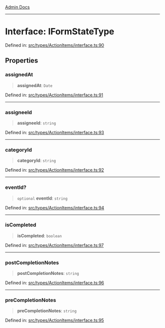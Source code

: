 [Admin Docs](/)

***

# Interface: IFormStateType

Defined in: [src/types/ActionItems/interface.ts:90](https://github.com/PalisadoesFoundation/talawa-admin/blob/main/src/types/ActionItems/interface.ts#L90)

## Properties

### assignedAt

> **assignedAt**: `Date`

Defined in: [src/types/ActionItems/interface.ts:91](https://github.com/PalisadoesFoundation/talawa-admin/blob/main/src/types/ActionItems/interface.ts#L91)

***

### assigneeId

> **assigneeId**: `string`

Defined in: [src/types/ActionItems/interface.ts:93](https://github.com/PalisadoesFoundation/talawa-admin/blob/main/src/types/ActionItems/interface.ts#L93)

***

### categoryId

> **categoryId**: `string`

Defined in: [src/types/ActionItems/interface.ts:92](https://github.com/PalisadoesFoundation/talawa-admin/blob/main/src/types/ActionItems/interface.ts#L92)

***

### eventId?

> `optional` **eventId**: `string`

Defined in: [src/types/ActionItems/interface.ts:94](https://github.com/PalisadoesFoundation/talawa-admin/blob/main/src/types/ActionItems/interface.ts#L94)

***

### isCompleted

> **isCompleted**: `boolean`

Defined in: [src/types/ActionItems/interface.ts:97](https://github.com/PalisadoesFoundation/talawa-admin/blob/main/src/types/ActionItems/interface.ts#L97)

***

### postCompletionNotes

> **postCompletionNotes**: `string`

Defined in: [src/types/ActionItems/interface.ts:96](https://github.com/PalisadoesFoundation/talawa-admin/blob/main/src/types/ActionItems/interface.ts#L96)

***

### preCompletionNotes

> **preCompletionNotes**: `string`

Defined in: [src/types/ActionItems/interface.ts:95](https://github.com/PalisadoesFoundation/talawa-admin/blob/main/src/types/ActionItems/interface.ts#L95)
